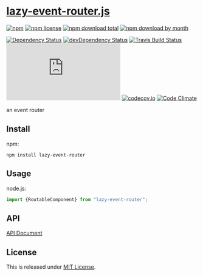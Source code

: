# [lazy-event-router.js](https://github.com/Narazaka/lazy-event-router.js)

[![npm](https://img.shields.io/npm/v/lazy-event-router.svg)](https://www.npmjs.com/package/lazy-event-router)
[![npm license](https://img.shields.io/npm/l/lazy-event-router.svg)](https://www.npmjs.com/package/lazy-event-router)
[![npm download total](https://img.shields.io/npm/dt/lazy-event-router.svg)](https://www.npmjs.com/package/lazy-event-router)
[![npm download by month](https://img.shields.io/npm/dm/lazy-event-router.svg)](https://www.npmjs.com/package/lazy-event-router)

[![Dependency Status](https://david-dm.org/Narazaka/lazy-event-router.js.svg)](https://david-dm.org/Narazaka/lazy-event-router.js)
[![devDependency Status](https://david-dm.org/Narazaka/lazy-event-router.js/dev-status.svg)](https://david-dm.org/Narazaka/lazy-event-router.js?type=dev)
[![Travis Build Status](https://travis-ci.org/Narazaka/lazy-event-router.js.svg)](https://travis-ci.org/Narazaka/lazy-event-router.js)
[![AppVeyor Build Status](https://ci.appveyor.com/api/projects/status/github/Narazaka/lazy-event-router.js?svg=true)](https://ci.appveyor.com/project/Narazaka/lazy-event-router-js)
[![codecov.io](https://codecov.io/github/Narazaka/lazy-event-router.js/coverage.svg?branch=master)](https://codecov.io/github/Narazaka/lazy-event-router.js?branch=master)
[![Code Climate](https://codeclimate.com/github/Narazaka/lazy-event-router.js/badges/gpa.svg)](https://codeclimate.com/github/Narazaka/lazy-event-router.js)

an event router

## Install

npm:
```
npm install lazy-event-router
```

## Usage

node.js:
```javascript
import {RoutableComponent} from "lazy-event-router";
```

## API

[API Document](https://narazaka.github.io/lazy-event-router.js/)

## License

This is released under [MIT License](http://narazaka.net/license/MIT?2016).
